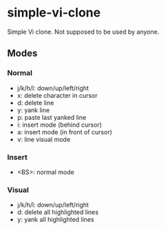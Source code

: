 # simple-vi-clone
Simple Vi clone. Not supposed to be used by anyone.

## Modes
### Normal
- j/k/h/l: down/up/left/right
- x: delete character in cursor
- d: delete line
- y: yank line
- p: paste last yanked line
- i: insert mode (behind cursor)
- a: insert mode (in front of cursor)
- v: line visual mode
### Insert
- \<BS\>: normal mode
### Visual
- j/k/h/l: down/up/left/right
- d: delete all highlighted lines
- y: yank all highlighted lines
